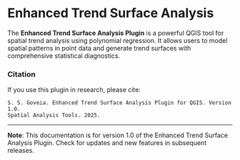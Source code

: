 # **Enhanced Trend Surface Analysis**

The **Enhanced Trend Surface Analysis Plugin** is a powerful QGIS tool for spatial trend analysis using polynomial regression. It allows users to model spatial patterns in point data and generate trend surfaces with comprehensive statistical diagnostics.

### **Citation**
If you use this plugin in research, please cite:
```
S. S. Goveia. Enhanced Trend Surface Analysis Plugin for QGIS. Version 1.0. 
Spatial Analysis Tools. 2025.
```

---

**Note**: This documentation is for version 1.0 of the Enhanced Trend Surface Analysis Plugin. Check for updates and new features in subsequent releases.
